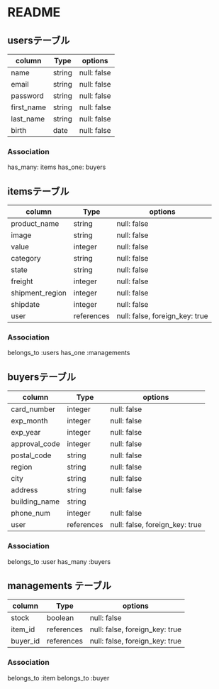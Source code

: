 # README

## usersテーブル

| column      | Type    | options     | 
| ----------- | ------  | ----------- |
| name        | string  | null: false |
| email       | string  | null: false |
| password    | string  | null: false |
| first_name  | string  | null: false |
| last_name   | string  | null: false |
| birth       | date    | null: false |

### Association
 has_many: items
 has_one: buyers 


## itemsテーブル

| column          | Type       | options                        |
| --------------- | ---------- | ------------------------------ |
| product_name    | string     | null: false                    |
| image           | string     | null: false                    |
| value           | integer    | null: false                    |
| category        | string     | null: false                    |
| state           | string     | null: false                    |
| freight         | integer    | null: false                    |
| shipment_region | integer    | null: false                    |
| shipdate        | integer    | null: false                    |
| user            | references | null: false, foreign_key: true |

### Association
 belongs_to :users
 has_one :managements


## buyersテーブル

| column        | Type       | options                        |
| ------------- | ---------- | ------------------------------ |
| card_number   | integer    | null: false                    |
| exp_month     | integer    | null: false                    |
| exp_year      | integer    | null: false                    |
| approval_code | integer    | null: false                    |
| postal_code   | string     | null: false                    |
| region        | string     | null: false                    |
| city          | string     | null: false                    |
| address       | string     | null: false                    |
| building_name | string     |                                |
| phone_num     | integer    | null: false                    |
| user          | references | null: false, foreign_key: true |

### Association
 belongs_to :user
 has_many :buyers


## managements テーブル

| column   | Type       | options                        |
| -------- | ---------  | ------------------------------ |
| stock    | boolean    | null: false                    |
| item_id  | references | null: false, foreign_key: true |
| buyer_id | references | null: false, foreign_key: true |

### Association
 belongs_to :item
 belongs_to :buyer